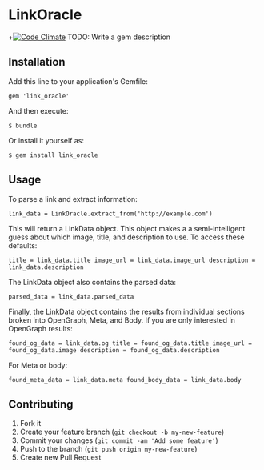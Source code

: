 # LinkOracle
+[![Code Climate](https://codeclimate.com/github/socialchorus/link_oracle.png)](https://codeclimate.com/github/socialchorus/link_oracle)
TODO: Write a gem description

## Installation

Add this line to your application's Gemfile:

    gem 'link_oracle'

And then execute:

    $ bundle

Or install it yourself as:

    $ gem install link_oracle

## Usage

To parse a link and extract information:

`link_data = LinkOracle.extract_from('http://example.com')`

This will return a LinkData object. This object makes a a semi-intelligent guess about which image, title, and description to use. To access these defaults:

`title = link_data.title
image_url = link_data.image_url
description = link_data.description`

The LinkData object also contains the parsed data:

`parsed_data = link_data.parsed_data`

Finally, the LinkData object contains the results from individual sections broken into OpenGraph, Meta, and Body. If you are only interested in OpenGraph results:

`found_og_data = link_data.og
title = found_og_data.title
image_url = found_og_data.image
description = found_og_data.description`

For Meta or body:

`found_meta_data = link_data.meta
found_body_data = link_data.body`

## Contributing

1. Fork it
2. Create your feature branch (`git checkout -b my-new-feature`)
3. Commit your changes (`git commit -am 'Add some feature'`)
4. Push to the branch (`git push origin my-new-feature`)
5. Create new Pull Request

